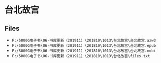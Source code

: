 # 台北故宫

## Files

- `F:/5000G电子书\06-书库更新（201911）\201810\1013\台北故宫\台北故宫.azw3`
- `F:/5000G电子书\06-书库更新（201911）\201810\1013\台北故宫\台北故宫.epub`
- `F:/5000G电子书\06-书库更新（201911）\201810\1013\台北故宫\台北故宫.mobi`
- `F:/5000G电子书\06-书库更新（201911）\201810\1013\台北故宫\files.txt`
